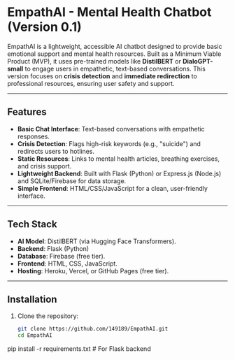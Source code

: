 # EmpathAI - Mental Health Chatbot (Version 0.1)

EmpathAI is a lightweight, accessible AI chatbot designed to provide basic emotional support and mental health resources. Built as a Minimum Viable Product (MVP), it uses pre-trained models like **DistilBERT** or **DialoGPT-small** to engage users in empathetic, text-based conversations. This version focuses on **crisis detection** and **immediate redirection** to professional resources, ensuring user safety and support.

---

## Features
- **Basic Chat Interface**: Text-based conversations with empathetic responses.
- **Crisis Detection**: Flags high-risk keywords (e.g., "suicide") and redirects users to hotlines.
- **Static Resources**: Links to mental health articles, breathing exercises, and crisis support.
- **Lightweight Backend**: Built with Flask (Python) or Express.js (Node.js) and SQLite/Firebase for data storage.
- **Simple Frontend**: HTML/CSS/JavaScript for a clean, user-friendly interface.

---

## Tech Stack
- **AI Model**: DistilBERT  (via Hugging Face Transformers).
- **Backend**:  Flask (Python) 
- **Database**: Firebase (free tier).
- **Frontend**: HTML, CSS, JavaScript.
- **Hosting**:  Heroku, Vercel, or GitHub Pages (free tier).

---

## Installation
1. Clone the repository:
   ```bash
   git clone https://github.com/149189/EmpathAI.git
   cd EmpathAI
pip install -r requirements.txt  # For Flask backend
